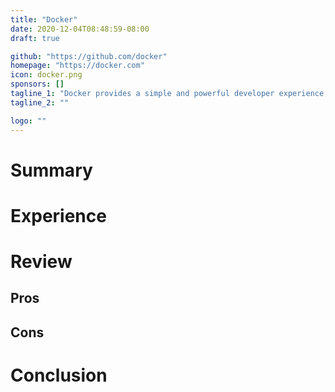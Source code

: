 ```yaml
---
title: "Docker"
date: 2020-12-04T08:48:59-08:00
draft: true

github: "https://github.com/docker"
homepage: "https://docker.com"
icon: docker.png
sponsors: []
tagline_1: "Docker provides a simple and powerful developer experience, workflows and collaboration for creating applications."
tagline_2: ""

logo: ""
---
```


# Summary

# Experience

# Review

## Pros

## Cons

# Conclusion

